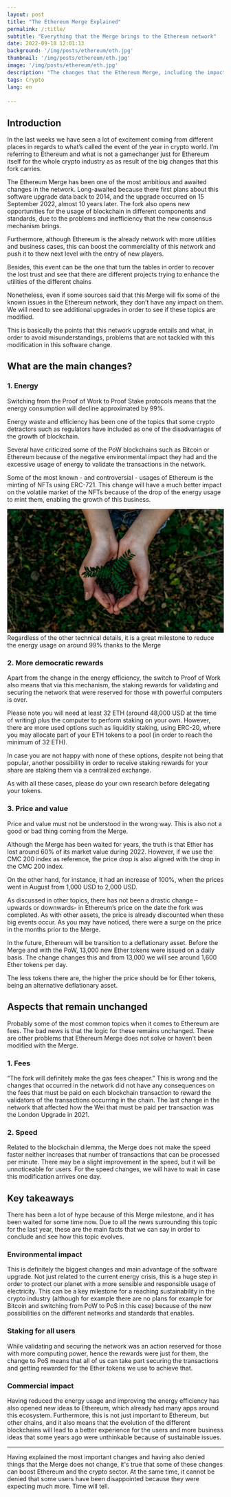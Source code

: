 ```yaml
---
layout: post
title: "The Ethereum Merge Explained"
permalink: /:title/
subtitle: "Everything that the Merge brings to the Ethereum network"
date: 2022-09-18 12:01:13
background: '/img/posts/ethereum/eth.jpg'
thumbnail: '/img/posts/ethereum/eth.jpg'
image: '/img/posts/ethereum/eth.jpg'
description: "The changes that the Ethereum Merge, including the impact they create and what aspects are not modified with this fork in the network"
tags: Crypto
lang: en

---
```



## Introduction

<div class="text-article">
In the last weeks we have seen a lot of excitement coming from different places in regards to  what’s called the event of the year in crypto world. I’m
referring to Ethereum and what is not a gamechanger just for Ethereum itself for the whole crypto industry as as result of the big changes that this fork carries.
</div>



The Ethereum Merge has been one of the most ambitious and awaited changes in the network. Long-awaited because there
first plans about this software upgrade data back to 2014, and the upgrade occurred on 15 September 2022, almost 10
years later. The fork also opens new opportunities for the usage of blockchain in different components and standards,
due to the problems and inefficiency that the new consensus mechanism brings.

Furthermore, although Ethereum is the already network with more utilities and business cases, this can boost the
commerciality of this network and push it to thew next level with the entry of new players.

Besides, this event can be the one that turn the tables in order to recover the lost trust and see that there are
different projects trying to enhance the utilities of the different chains

Nonetheless, even if some sources said that this Merge will fix some of the known issues in the Ethereum network, they
don’t have any impact on them. We will need to see additional upgrades in order to see if these topics are modified.

This is basically the points that this network upgrade entails and what, in order to avoid misunderstandings, problems
that are not tackled with this modification in this software change.

## What are the main changes?

### 1. Energy

Switching from the Proof of Work to Proof Stake protocols means that the energy consumption will decline approximated by
99%.

Energy waste and efficiency has been one of the topics that some crypto detractors such as regulators have included as
one of the disadvantages of the growth of blockchain.

Several have criticized some of the PoW blockchains such as Bitcoin or Ethereum because of the negative environmental
impact they had and the excessive usage of energy to validate the transactions in the network.

Some of the most known - and controversial - usages of Ethereum is the minting of NFTs using ERC-721. This change will
have a much better impact on the volatile market of the NFTs because of the drop of the energy usage to mint them,
enabling the growth of this business.

<p>
    <img class="img-fluid" src="/img/posts/ethereum/sustainable.jpeg" alt="Thinking about the future">
    <span class="caption text-muted">Regardless of the other technical details, it is a great milestone to reduce the energy usage on around 99% thanks to the Merge
</span>
</p>

### 2. More democratic rewards

Apart from the change in the energy efficiency, the switch to Proof of Work also means that via this mechanism, the
staking rewards for validating and securing the network that were reserved for those with powerful computers is over.

Please note you will need at least 32 ETH (around 48,000 USD at the time of writing) plus the computer to perform
staking on your own. However, there are more used options such as liquidity staking, using ERC-20, where you may
allocate part of your ETH tokens to a pool (in order to reach the minimum of 32 ETH).

In case you are not happy with none of these options, despite not being that popular, another possibility in order to
receive staking rewards for your share are staking them via a centralized exchange.

As with all these cases, please do your own research before delegating your tokens.

### 3. Price and value

Price and value must not be understood in the wrong way. This is also not a good or bad thing coming from the Merge.

Although the Merge has been waited for years, the truth is that Ether has lost around 60% of its market value during 2022.
However, if we use the CMC 200 index as reference, the price drop is also aligned with the drop in the CMC 200
index.

On the other hand, for instance, it had an increase of 100%, when the prices went in August from 1,000 USD to 2,000 USD.

As discussed in other topics, there has not been a drastic change – upwards or downwards- in Ethereum’s price on the
date the fork was completed. As with other assets, the price is already discounted when these big events occur. As you
may have noticed, there were a surge on the price in the months prior to the Merge.

In the future, Ethereum will be transition to a deflationary asset. Before the Merge and with the PoW, 13,000 new Ether
tokens were issued on a daily basis. The change changes this and from 13,000 we will see around 1,600 Ether tokens per
day.

The less tokens there are, the higher the price should be for Ether tokens, being an alternative deflationary asset.

## Aspects that remain unchanged

Probably some of the most common topics when it comes to Ethereum are fees. The bad news is that the logic for these remains unchanged.
These are other problems that Ethereum Merge does not solve or haven't been modified with the Merge.

### 1. Fees

“The fork will definitely make the gas fees cheaper.” This is wrong and the changes that occurred in the network did not
have any consequences on the fees that must be paid on each blockchain transaction to reward the validators of the
transactions occurring in the chain. The last change in the network that affected how the Wei that must be paid per
transaction was the London Upgrade in 2021.

### 2. Speed

Related to the blockchain dilemma, the Merge does not make the speed faster neither increases that number of
transactions that can be processed per minute. There may be a slight improvement in the speed, but it will be
unnoticeable for users. For the speed changes, we will have to wait in case this modification arrives one day.

## Key takeaways

There has been a lot of hype because of this Merge milestone, and it has been waited for some time now. Due to all the
news surrounding this topic for the last year, these are the main facts that we can say in order to conclude and see how
this topic evolves.



### Environmental impact

This is definitely the biggest changes and main advantage of the software upgrade. Not just related to the current energy crisis, this is a huge step in order to protect our
planet with a more sensible and responsible usage of electricity. This can be a key milestone for a reaching
sustainability in the crypto industry (although for example there are no plans for example for Bitcoin and switching
from PoW to PoS in this case) because of the new possibilities on the different networks and standards that enables.

### Staking for all users

While validating and securing the network was an action reserved for those with more computing power, hence the rewards
were just for them, the change to PoS means that all of us can take part securing the transactions and getting rewarded
for the Ether tokens we use to achieve that.

### Commercial impact

Having reduced the energy usage and improving the energy efficiency has also opened new ideas to Ethereum, which already had many apps
around this ecosystem. Furthermore, this is not just important to Ethereum, but other chains, and it also means that the
evolution of the different blockchains will lead to a better experience for the users and more business ideas that some
years ago were unthinkable because of sustainable issues.


_____

Having explained the most important changes and having also denied things that the Merge does not change, it's true that some of these changes can boost Ethereum and the crypto sector. 
At the same time, it cannot be denied that some users have been disappointed because they were expecting much more. Time will tell.  


